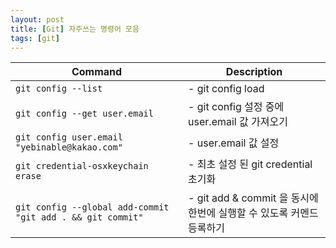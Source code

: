 ```yaml
---
layout: post
title: [Git] 자주쓰는 명령어 모음
tags: [git]
---
```


| Command                                                    | Description                                                          |
| ---------------------------------------------------------- | -------------------------------------------------------------------- |
| `git config --list`                                        | - git config load                                                    |
| `git config --get user.email`                              | - git config 설정 중에 user.email 값 가져오기                        |
| `git config user.email "yebinable@kakao.com"`              | - user.email 값 설정                                                 |
| `git credential-osxkeychain erase`                         | - 최초 설정 된 git credential 초기화                                 |
| `git config --global add-commit "git add . && git commit"` | - git add & commit 을 동시에 한번에 실행할 수 있도록 커멘드 등록하기 |
